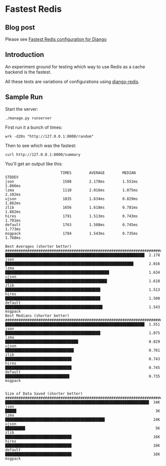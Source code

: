 Fastest Redis
=============

Blog post
---------

Please see [Fastest Redis configuration for Django](https://www.peterbe.com/plog/fastest-redis-optimization-for-django)

Introduction
------------

An experiment ground for testing which way to use Redis
as a cache backend is the fastest.

All these tests are variations of configurations
using [django-redis](https://niwinz.github.io/django-redis/latest/).


Sample Run
----------

Start the server:

    ./manage.py runserver

First run it a bunch of times:

    wrk -d20s "http://127.0.0.1:8000/random"

Then to see which was the fastest:

    curl http://127.0.0.1:8000/summary

You'll get an output like this:

                             TIMES        AVERAGE        MEDIAN         STDDEV
    json                      1508        2.178ms        1.551ms        1.866ms
    lzma                      1110        2.016ms        1.075ms        2.102ms
    ujson                     1835        1.634ms        0.829ms        1.862ms
    zlib                      1656        1.618ms        0.781ms        1.882ms
    hires                     1791        1.513ms        0.743ms        1.701ms
    default                   1763        1.508ms        0.745ms        1.773ms
    msgpack                   1784        1.543ms        0.735ms        1.768ms

    Best Averages (shorter better)
    ###############################################################################
    ███████████████████████████████████████████████████████████████  2.178  json
    ██████████████████████████████████████████████████████████       2.016  lzma
    ███████████████████████████████████████████████                  1.634  ujson
    ██████████████████████████████████████████████                   1.618  zlib
    ███████████████████████████████████████████                      1.513  hires
    ███████████████████████████████████████████                      1.508  default
    ████████████████████████████████████████████                     1.543  msgpack
    Best Medians (shorter better)
    ###############################################################################
    ███████████████████████████████████████████████████████████████  1.551  json
    ███████████████████████████████████████████                      1.075  lzma
    █████████████████████████████████                                0.829  ujson
    ███████████████████████████████                                  0.781  zlib
    ██████████████████████████████                                   0.743  hires
    ██████████████████████████████                                   0.745  default
    █████████████████████████████                                    0.735  msgpack


    Size of Data Saved (shorter better)
    ###############################################################################
    █████████████████████████████████████████████████████████████████  34K  json
    █████                                                               3K  lzma
    █████████████████████████████████████████████                      24K  ujson
    █████████                                                           5K  zlib
    ██████████████████████████████                                     16K  hires
    ██████████████████████████████                                     16K  default
    ██████████████████████████████                                     16K  msgpack

